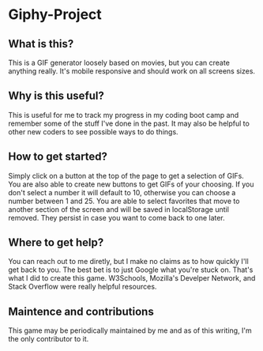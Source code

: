 # Giphy-Project

## What is this?
This is a GIF generator loosely based on movies, but you can create anything really. It's mobile responsive and should work on all screens sizes.

## Why is this useful?
This is useful for me to track my progress in my coding boot camp and remember some of the stuff I've done in the past. It may also be helpful to other new coders to see possible ways to do things.

## How to get started?
Simply click on a button at the top of the page to get a selection of GIFs. You are also able to create new buttons to get GIFs of your choosing. If you don't select a number it will default to 10, otherwise you can choose a number between 1 and 25. You are able to select favorites that move to another section of the screen and will be saved in localStorage until removed. They persist in case you want to come back to one later.

## Where to get help?
You can reach out to me diretly, but I make no claims as to how quickly I'll get back to you. The best bet is to just Google what you're stuck on. That's what I did to create this game. W3Schools, Mozilla's Develper Network, and Stack Overflow were really helpful resources.

## Maintence and contributions
This game may be periodically maintained by me and as of this writing, I'm the only contributor to it.